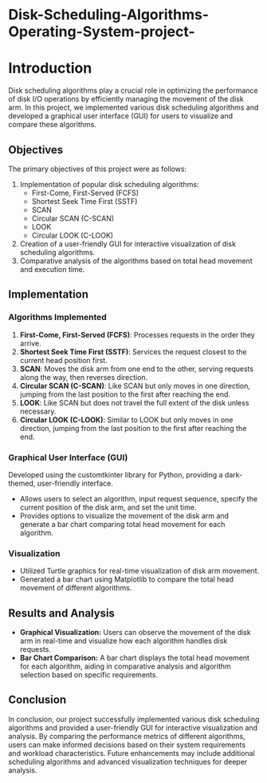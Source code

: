 # Disk-Scheduling-Algorithms-Operating-System-project-
<!DOCTYPE html>
<html lang="en">
<head>
    <meta charset="UTF-8">
    <meta name="viewport" content="width=device-width, initial-scale=1.0">
</head>
<body>

<h1>Introduction</h1>
<p>
    Disk scheduling algorithms play a crucial role in optimizing the performance of disk I/O operations by efficiently managing the movement of the disk arm. In this project, we implemented various disk scheduling algorithms and developed a graphical user interface (GUI) for users to visualize and compare these algorithms.
</p>

<h2>Objectives</h2>
<p>The primary objectives of this project were as follows:</p>
<ol>
    <li>Implementation of popular disk scheduling algorithms:
        <ul>
            <li>First-Come, First-Served (FCFS)</li>
            <li>Shortest Seek Time First (SSTF)</li>
            <li>SCAN</li>
            <li>Circular SCAN (C-SCAN)</li>
            <li>LOOK</li>
            <li>Circular LOOK (C-LOOK)</li>
        </ul>
    </li>
    <li>Creation of a user-friendly GUI for interactive visualization of disk scheduling algorithms.</li>
    <li>Comparative analysis of the algorithms based on total head movement and execution time.</li>
</ol>

<h2>Implementation</h2>
<h3>Algorithms Implemented</h3>
<ol>
    <li><b>First-Come, First-Served (FCFS)</b>: Processes requests in the order they arrive.</li>
    <li><b>Shortest Seek Time First (SSTF)</b>: Services the request closest to the current head position first.</li>
    <li><b>SCAN</b>: Moves the disk arm from one end to the other, serving requests along the way, then reverses direction.</li>
    <li><b>Circular SCAN (C-SCAN)</b>: Like SCAN but only moves in one direction, jumping from the last position to the first after reaching the end.</li>
    <li><b>LOOK</b>: Like SCAN but does not travel the full extent of the disk unless necessary.</li>
    <li><b>Circular LOOK (C-LOOK)</b>: Similar to LOOK but only moves in one direction, jumping from the last position to the first after reaching the end.</li>
</ol>

<h3>Graphical User Interface (GUI)</h3>
<p>
    Developed using the customtkinter library for Python, providing a dark-themed, user-friendly interface.
</p>
<ul>
    <li>Allows users to select an algorithm, input request sequence, specify the current position of the disk arm, and set the unit time.</li>
    <li>Provides options to visualize the movement of the disk arm and generate a bar chart comparing total head movement for each algorithm.</li>
</ul>

<h3>Visualization</h3>
<ul>
    <li>Utilized Turtle graphics for real-time visualization of disk arm movement.</li>
    <li>Generated a bar chart using Matplotlib to compare the total head movement of different algorithms.</li>
</ul>

<h2>Results and Analysis</h2>
<ul>
    <li><b>Graphical Visualization:</b> Users can observe the movement of the disk arm in real-time and visualize how each algorithm handles disk requests.</li>
    <li><b>Bar Chart Comparison:</b> A bar chart displays the total head movement for each algorithm, aiding in comparative analysis and algorithm selection based on specific requirements.</li>
</ul>

<h2>Conclusion</h2>
<p>
    In conclusion, our project successfully implemented various disk scheduling algorithms and provided a user-friendly GUI for interactive visualization and analysis. By comparing the performance metrics of different algorithms, users can make informed decisions based on their system requirements and workload characteristics. Future enhancements may include additional scheduling algorithms and advanced visualization techniques for deeper analysis.
</p>

</body>
</html>



